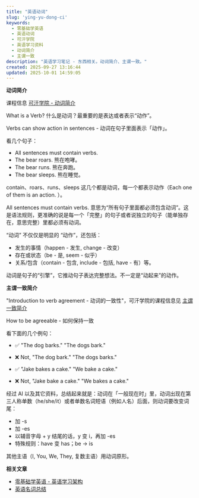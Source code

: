 ```yaml
---
title: "英语动词"
slug: 'ying-yu-dong-ci'
keywords:
  - 零基础学英语
  - 英语动词
  - 可汗学院
  - 英语学习资料
  - 动词简介
  - 主谓一致
description: "英语学习笔记 - 东西相关。动词简介、主谓一致。"
created: 2025-09-27 13:16:44
updated: 2025-10-01 14:59:05
---
```


**动词简介**

课程信息 [可汗学院 - 动词简介](https://zh.khanacademy.org/humanities/grammar/parts-of-speech-the-verb/introduction-to-verbs/v/introduction-to-verbs-the-parts-of-speech-grammar)

What is a Verb? 什么是动词？最重要的是表达或者表示“动作”。

Verbs can show action in sentences - 动词在句子里面表示「动作」。

看几个句子：

- All sentences must contain verbs.
- The bear roars.  熊在咆哮。
- The bear runs. 熊在奔跑。
- The bear sleeps. 熊在睡觉。

contain、roars、runs、sleeps 这几个都是动词，每一个都表示动作（Each one of them is an action. ）。
 
All sentences must contain verbs.  意思为“所有句子里面都必须包含动词”。这是语法规则，更准确的说是每一个「完整」的句子或者说独立的句子（能单独存在，意思完整）里都必须有动词。

“动词” 不仅仅是明显的 “动作”，还包括：

- 发生的事情（happen - 发生, change - 改变）
- 存在或状态（be - 是, seem - 似乎）
- 关系/包含（contain - 包含, include - 包括, have - 有）等。

动词是句子的“引擎”，它推动句子表达完整想法。不一定是“动起来”的动作。

**主谓一致简介**

"Introduction to verb agreement - 动词的一致性"，可汗学院的课程信息见 [主谓一致简介](https://zh.khanacademy.org/humanities/grammar/parts-of-speech-the-verb/introduction-to-verbs/v/introduction-to-agreement-verbs-the-parts-of-speech)

How to be agreeable - 如何保持一致

看下面的几个例句：

- ✅ "The dog barks." "The dogs bark."
- ❌ Not, "The dog bark." "The dogs barks."

- ✅ "Jake bakes a cake." "We bake a cake."
- ❌ Not, "Jake bake a cake."  "We bakes a cake."

经过 AI 以及其它资料，总结起来就是：动词在「一般现在时」里，动词出现在第三人称单数（he/she/it）或者单数名词短语（例如人名）后面，则动词要改变词尾：

- 加 -s
- 加 -es
- 以辅音字母 + y 结尾的话，y 变 i，再加 -es
- 特殊规则：have 变 has；be → is

其他主语（I, You, We, They, 复数主语）用动词原形。

**相关文章**

- [零基础学英语 - 英语学习架构](https://chrisding.xyz/posts/ling-ji-chu-xue-ying-yu)
- [英语名词总结](https://chrisding.xyz/posts/ying-yu-ming-ci-zong-jie)